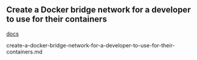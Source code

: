 ## Create a Docker bridge network for a developer to use for their containers


[docs](https://docs.docker.com/network/)

create-a-docker-bridge-network-for-a-developer-to-use-for-their-containers.md
